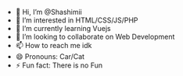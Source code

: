- 👋 Hi, I’m @Shashimii
- 👀 I’m interested in HTML/CSS/JS/PHP
- 🌱 I’m currently learning Vuejs
- 💞️ I’m looking to collaborate on Web Development
- 📫 How to reach me idk
- 😄 Pronouns: Car/Cat
- ⚡ Fun fact: There is no Fun

<!---
Shashimii/Shashimii is a ✨ special ✨ repository because its `README.md` (this file) appears on your GitHub profile.
You can click the Preview link to take a look at your changes.
--->

